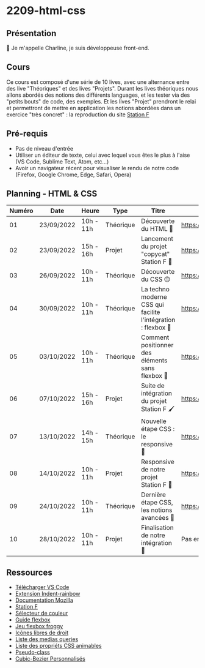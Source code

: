 # 2209-html-css

## Présentation

👋 Je m'appelle Charline, je suis développeuse front-end.

## Cours

Ce cours est composé d'une série de 10 lives, avec une alternance entre des live "Théoriques" et des lives "Projets".
Durant les lives théoriques nous allons abordés des notions des différents languages, et les tester via des "petits bouts" de code, des exemples.
Et les lives "Projet" prendront le relai et permettront de mettre en application les notions abordées dans un exercice "très concret" : la reproduction du site [Station F](https://stationf.co/)

## Pré-requis

- Pas de niveau d'entrée
- Utiliser un éditeur de texte, celui avec lequel vous êtes le plus à l'aise (VS Code, Sublime Text, Atom, etc...)
- Avoir un navigateur récent pour visualiser le rendu de notre code (Firefox, Google Chrome, Edge, Safari, Opera)

## Planning - HTML & CSS

| Numéro | Date       | Heure     | Type      | Titre                                                         | Replay                |
| ------ | ---------- | --------- | --------- | ------------------------------------------------------------- | --------------------- |
| 01     | 23/09/2022 | 10h - 11h | Théorique | Découverte du HTML 🙂                                         | https://app.studi.fr/#/dashboard/events/38691/replay |
| 02     | 23/09/2022 | 15h - 16h | Projet    | Lancement du projet "copycat" Station F 🙌                    | https://app.studi.fr/#/dashboard/events/38693/replay |
| 03     | 26/09/2022 | 10h - 11h | Théorique | Découverte du CSS 🙃                                          | https://app.studi.fr/#/dashboard/events/38694/replay |
| 04     | 30/09/2022 | 10h - 11h | Théorique | La techno moderne CSS qui facilite l'intégration : flexbox 🚀 | https://app.studi.fr/#/dashboard/events/38695/replay |
| 05     | 03/10/2022 | 10h - 11h | Théorique | Comment positionner des éléments sans flexbox 🤔              | https://app.studi.fr/#/dashboard/events/38696/replay |
| 06     | 07/10/2022 | 15h - 16h | Projet    | Suite de intégration du projet Station F 🖌                    | https://app.studi.fr/#/dashboard/events/38697/replay |
| 07     | 13/10/2022 | 14h - 15h | Théorique | Nouvelle étape CSS : le responsive 🧐                         | https://app.studi.fr/#/dashboard/events/38698/replay |
| 08     | 14/10/2022 | 10h - 11h | Projet    | Responsive de notre projet Station F 📱                       | https://app.studi.fr/#/dashboard/events/38699/replay |
| 09     | 24/10/2022 | 10h - 11h | Théorique | Dernière étape CSS, les notions avancées 💃                   | https://app.studi.fr/#/dashboard/events/38700/replay |
| 10     | 28/10/2022 | 10h - 11h | Projet    | Finalisation de notre intégration 🥳                          | Pas encore disponible |

## Ressources

- [Télécharger VS Code](https://code.visualstudio.com/)  
- [Extension Indent-rainbow](https://marketplace.visualstudio.com/items?itemName=oderwat.indent-rainbow)  
- [Documentation Mozilla](https://developer.mozilla.org/fr/)  
- [Station F](https://stationf.co/)  
- [Sélecteur de couleur](https://htmlcolorcodes.com/fr/selecteur-de-couleur/)  
- [Guide flexbox](https://css-tricks.com/snippets/css/a-guide-to-flexbox/)  
- [Jeu flexbox froggy](https://flexboxfroggy.com/#fr)
- [Icônes libres de droit](https://remixicon.com/)
- [Liste des medias queries](https://developer.mozilla.org/fr/docs/Web/CSS/@media)
- [Liste des propriéts CSS animables](https://developer.mozilla.org/fr/docs/Web/CSS/CSS_animated_properties)
- [Pseudo-class](https://developer.mozilla.org/fr/docs/Web/CSS/Pseudo-classes)
- [Cubic-Bezier Personnalisés](https://cubic-bezier.com/#.17,.67,.83,.67)